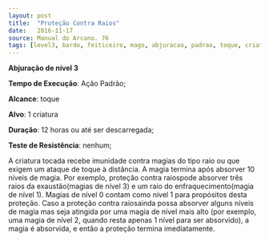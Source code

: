 ```yaml
---
layout: post
title:  "Proteção Contra Raios"
date:   2016-11-17
source: Manual do Arcano. 76
tags: [level3, bardo, feiticeiro, mago, abjuracao, padrao, toque, criatura, hora, descarregar, nenhum]
---
```


**Abjuração de nível 3**

**Tempo de Execução**: Ação Padrão;

**Alcance**: toque

**Alvo**: 1 criatura

**Duração**: 12 horas ou até ser descarregada;

**Teste de Resistência**: nenhum;

A criatura tocada recebe imunidade 
contra magias do tipo raio ou que exigem 
um ataque de toque à distância. A magia 
termina após absorver 10 níveis de magia. 
Por exemplo, proteção contra raiospode 
absorver três raios da exaustão(magias de 
nível 3) e um raio do enfraquecimento(magia de nível 1). Magias de nível 0 contam 
como nível 1 para propósitos desta proteção. Caso a proteção contra raiosainda 
possa absorver alguns níveis de magia mas 
seja atingida por uma magia de nível mais 
alto (por exemplo, uma magia de nível 2, 
quando resta apenas 1 nível para ser absorvido), a magia é absorvida, e então a 
proteção termina imediatamente.